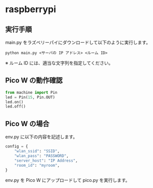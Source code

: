 # raspberrypi

## 実行手順

main.py をラズベリーパイにダウンロードして以下のように実行します。

```console
python main.py <サーバの IP アドレス> <ルーム ID>
```

※ ルーム ID には、適当な文字列を指定してください。

## Pico W の動作確認

```python
from machine import Pin
led = Pin(15, Pin.OUT)
led.on()
led.off()
```

## Pico W の場合

env.py に以下の内容を記述します。

```python
config = {
    "wlan_ssid": "SSID",
    "wlan_pass": "PASSWORD",
    "server_host": "IP Address",
    "room_id": "myroom",
}
```

env.py を Pico W にアップロードして pico.py を実行します。